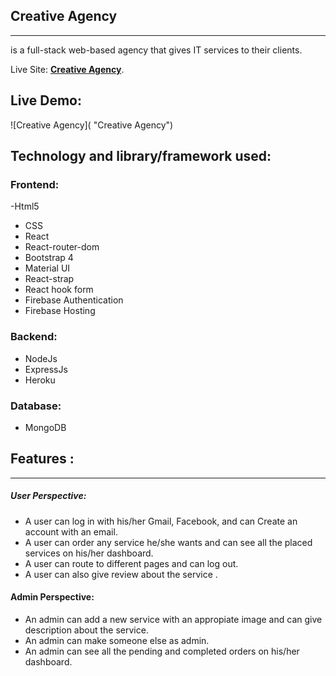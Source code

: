 ## Creative Agency
---
is a full-stack web-based agency that gives IT services to their clients.

Live Site:  **[Creative Agency](https://creative-agency-6909f.web.app)**.  
## Live Demo:
![Creative Agency]( "Creative Agency")

## Technology and library/framework used:
### Frontend: 
-Html5
- CSS 
- React 
- React-router-dom 
- Bootstrap 4 
- Material UI
- React-strap 
- React hook form 
- Firebase Authentication
- Firebase Hosting
### Backend: 
- NodeJs 
- ExpressJs
- Heroku
### Database:
- MongoDB

## Features : 
---
##### User Perspective:
- A user can log in with his/her Gmail, Facebook, and can Create an account with an email.
-  A user can order any service he/she wants and  can see all the placed services on his/her dashboard.
- A user can route to different pages and can log out.
- A user can also give review about the service .

#### Admin Perspective:
- An admin can add a new service with an appropiate image and can give description about the service.
- An admin can make someone else as admin.
- An admin can see all the pending and completed orders on his/her dashboard.





